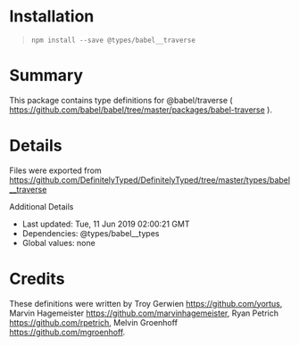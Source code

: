 # Installation

> `npm install --save @types/babel__traverse`

# Summary

This package contains type definitions for @babel/traverse ( https://github.com/babel/babel/tree/master/packages/babel-traverse ).

# Details

Files were exported from https://github.com/DefinitelyTyped/DefinitelyTyped/tree/master/types/babel__traverse

Additional Details

- Last updated: Tue, 11 Jun 2019 02:00:21 GMT
- Dependencies: @types/babel\_\_types
- Global values: none

# Credits

These definitions were written by Troy Gerwien <https://github.com/yortus>, Marvin Hagemeister <https://github.com/marvinhagemeister>, Ryan Petrich <https://github.com/rpetrich>, Melvin Groenhoff <https://github.com/mgroenhoff>.
